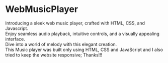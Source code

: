 # WebMusicPlayer
Introducing a sleek web music player, crafted with HTML, CSS, and Javascript. <br/>
Enjoy seamless audio playback, intuitive controls, and a visually appealing interface. <br/>
Dive into a world of melody with this elegant creation.<br/>
This Music player was built only using HTML, CSS and JavaScript and I also tried to keep the website responsive; Thanks!!!

